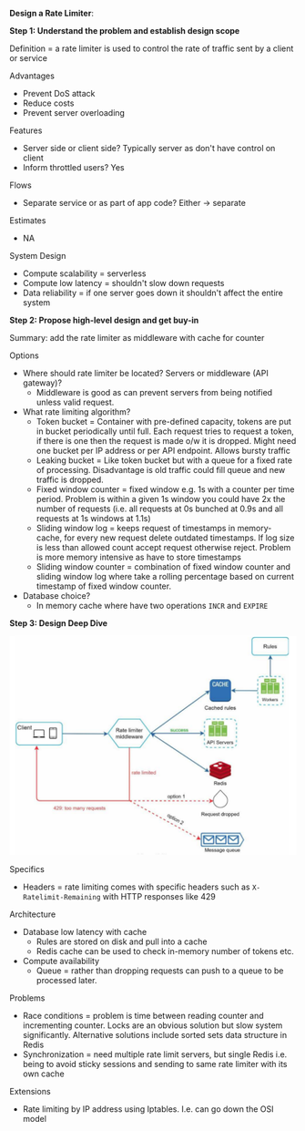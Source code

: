 **Design a Rate Limiter**:

**Step 1: Understand the problem and establish design scope**

Definition = a rate limiter is used to control the rate of traffic sent by a client or service

Advantages
* Prevent DoS attack
* Reduce costs
* Prevent server overloading

Features
* Server side or client side? Typically server as don't have control on client
* Inform throttled users? Yes

Flows
* Separate service or as part of app code? Either -> separate

Estimates
* NA

System Design
* Compute scalability = serverless
* Compute low latency = shouldn't slow down requests
* Data reliability = if one server goes down it shouldn't affect the entire system

**Step 2: Propose high-level design and get buy-in**

Summary: add the rate limiter as middleware with cache for counter

Options
* Where should rate limiter be located? Servers or middleware (API gateway)?
    * Middleware is good as can prevent servers from being notified unless valid request.
* What rate limiting algorithm?
    * Token bucket = Container with pre-defined capacity, tokens are put in bucket periodically until full. Each request tries to request a token, if there is one then the request is made o/w it is dropped. Might need one bucket per IP address or per API endpoint. Allows bursty traffic
    * Leaking bucket = Like token bucket but with a queue for a fixed rate of processing. Disadvantage is old traffic could fill queue and new traffic is dropped.
    * Fixed window counter = fixed window e.g. 1s with a counter per time period. Problem is within a given 1s window you could have 2x the number of requests (i.e. all requests at 0s bunched at 0.9s and all requests at 1s windows at 1.1s)
    * Sliding window log = keeps request of timestamps in memory-cache, for every new request delete outdated timestamps. If log size is less than allowed count accept request otherwise reject. Problem is more memory intensive as have to store timestamps
    * Sliding window counter = combination of fixed window counter and sliding window log where take a rolling percentage based on current timestamp of fixed window counter.
* Database choice?
    * In memory cache where have two operations `INCR` and `EXPIRE`

**Step 3: Design Deep Dive**

![image info](./../../../images/rate_limiter.png)

Specifics
* Headers = rate limiting comes with specific headers such as `X-Ratelimit-Remaining` with HTTP responses like 429

Architecture
* Database low latency with cache
    * Rules are stored on disk and pull into a cache
    * Redis cache can be used to check in-memory number of tokens etc.
* Compute availability
    * Queue = rather than dropping requests can push to a queue to be processed later.

Problems
* Race conditions = problem is time between reading counter and incrementing counter. Locks are an obvious solution but slow system significantly. Alternative solutions include sorted sets data structure in Redis
* Synchronization = need multiple rate limit servers, but single Redis i.e. being to avoid sticky sessions and sending to same rate limiter with its own cache

Extensions
* Rate limiting by IP address using Iptables. I.e. can go down the OSI model